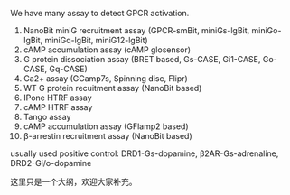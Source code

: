 We have many assay to detect GPCR activation.
1. NanoBit miniG recruitment assay (GPCR-smBit, miniGs-lgBit, miniGo-lgBit, miniGq-lgBit, miniG12-lgBit)
2. cAMP accumulation assay (cAMP glosensor)
3. G protein dissociation assay (BRET based, Gs-CASE, Gi1-CASE, Go-CASE, Gq-CASE)
4. Ca2+ assay (GCamp7s, Spinning disc, Flipr)
5. WT G protein recuitment assay (NanoBit based)
6. IPone HTRF assay
7. cAMP HTRF assay
8. Tango assay 
9. cAMP accumulation assay (GFlamp2 based)
10. β-arrestin recruitment assay (NanoBit based)

usually used positive control: DRD1-Gs-dopamine, β2AR-Gs-adrenaline, DRD2-Gi/o-dopamine


这里只是一个大纲，欢迎大家补充。
